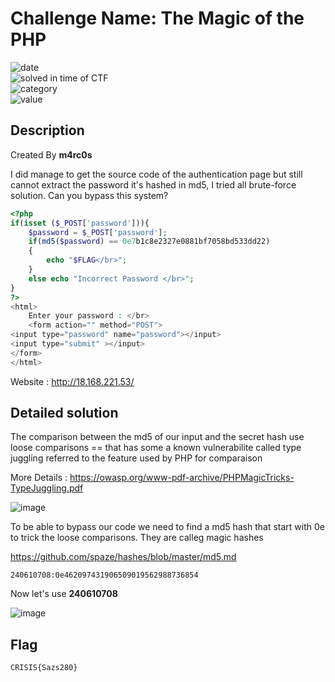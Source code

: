# Challenge Name: The Magic of the PHP


![date](https://img.shields.io/badge/date-06.03.2022-brightgreen.svg)  
![solved in time of CTF](https://img.shields.io/badge/solved-in%20time%20of%20CTF-brightgreen.svg)   
![category](https://img.shields.io/badge/category-WEB-blueviolet.svg)   
![value](https://img.shields.io/badge/value-35-blue.svg)  


## Description

Created By **m4rc0s**

I did manage to get the source code of the authentication page but still cannot extract the password it's hashed in md5, I tried all brute-force solution. Can you bypass this system?
```php
<?php
if(isset ($_POST['password'])){
    $password = $_POST['password'];
    if(md5($password) == 0e7b1c8e2327e0881bf7058bd533dd22)
    {
        echo "$FLAG</br>";
    }
    else echo "Incorrect Password </br>";
}
?>
<html>
    Enter your password : </br>
    <form action="" method="POST">
<input type="password" name="password"></input>    
<input type="submit" ></input>
</form>
</html>
```
Website : http://18.168.221.53/

## Detailed solution

The comparison between the md5 of our input and the secret hash use loose comparisons == that has some a known vulnerabilite called type juggling referred to the feature used by PHP for comparaison

More Details : https://owasp.org/www-pdf-archive/PHPMagicTricks-TypeJuggling.pdf 

![image](https://user-images.githubusercontent.com/72421091/157162373-175402d1-e383-457b-bfcd-b28efc917f6f.png)

To be able to bypass our code we need to find a md5 hash that start with 0e to trick the loose comparisons. They are calleg magic hashes

https://github.com/spaze/hashes/blob/master/md5.md

```
240610708:0e462097431906509019562988736854
```

Now let's use **240610708** 

![image](https://user-images.githubusercontent.com/72421091/157162589-a2389c74-4086-4a7a-9ef5-9b2dcd5c8c24.png)

## Flag

```
CRISIS{Sazs280}
```


